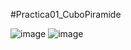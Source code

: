 #Practica01_CuboPiramide

![image](https://github.com/Joa9cv28/SimulacionPorComputadora--JoanineCordova/assets/142274946/987d6dc6-3914-40f6-bfb2-0a55367213d4)
![image](https://github.com/Joa9cv28/SimulacionPorComputadora--JoanineCordova/assets/142274946/d928c4fd-cf12-4cfd-bcbd-8a566b9d1c31)

